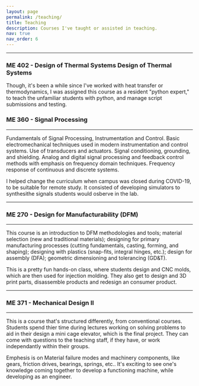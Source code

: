 ```yaml
---
layout: page
permalink: /teaching/
title: Teaching
description: Courses I've taught or assisted in teaching.
nav: true
nav_order: 6
---
```


---

### ME 402 - Design of Thermal Systems Design of Thermal Systems

Though, it's been a while since I've worked with heat transfer or thermodynamics, I was assigned this course as a resident "python expert," to teach the unfamiliar students with python, and manage script submissions and testing.

### ME 360 - Signal Processing

---

Fundamentals of Signal Processing, Instrumentation and Control. Basic electromechanical techniques used in modern instrumentation and control systems. Use of transducers and actuators. Signal conditioning, grounding, and shielding. Analog and digital signal processing and feedback control methods with emphasis on frequency domain techniques. Frequency response of continuous and discrete systems.

I helped change the curriculum when campus was closed during COVID-19, to be suitable for remote study. It consisted of developing simulators to synthesithe signals students would osberve in the lab. 

---

### ME 270 - Design for Manufacturability (DFM)

---

This course is an introduction to DFM methodologies and tools; material selection (new and traditional materials); designing for primary manufacturing processes (cutting fundamentals, casting, forming, and shaping); designing with plastics (snap-fits, integral hinges, etc.); design for assembly (DFA); geometric dimensioning and tolerancing (GD&T). 

This is a pretty fun hands-on class, where students design and CNC molds, which are then used for injection molding. They also get to design and 3D print parts, disassemble products and redesign an consumer product.

---

### ME 371 - Mechanical Design II

---

This is a course that's structured differently, from conventional courses. Students spend thier time during lectures working on solving problems to aid in their design a mini cage elevator, which is the final project. They can come with questions to the teaching staff, if they have, or work independantly within their groups. 

Emphesis is on Material failure modes and machinery components, like gears, friction drives, bearings, springs, etc.. It's exciting to see one's knowledge coming together to develop a functioning machine, while developing as an engineer.    

